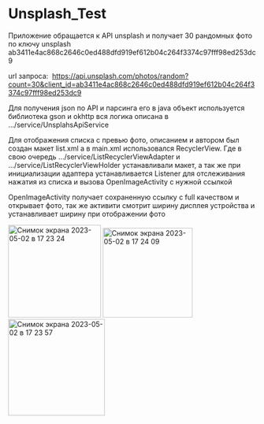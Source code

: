 # Unsplash_Test

Приложение обращается к API unsplash и получает 30 рандомных фото по ключу unsplash ab3411e4ac868c2646c0ed488dfd919ef612b04c264f3374c97fff98ed253dc9

url запроса: 
https://api.unsplash.com/photos/random?count=30&client_id=ab3411e4ac868c2646c0ed488dfd919ef612b04c264f3374c97fff98ed253dc9

Для получения json по API и парсинга его в java объект используется библиотека gson и okhttp вся логика описана в .../service/UnsplahsApiService

Для отображения списка с превью фото, описанием и автором был создан макет list.xml а в main.xml использовался RecyclerView. Где в свою очередь .../service/ListRecyclerViewAdapter и .../service/ListRecyclerViewHolder устанавливали макет, а так же при инициализации адаптера устанавливается Listener для отслеживания нажатия из списка и вызова OpenImageActivity с нужной ссылкой

OpenImageActivity получает сохраненную ссылку с full качеством и открывает фото, так же активити смотрит ширину дисплея устройства и устанавливает ширину при отображении фото

<img width="188" alt="Снимок экрана 2023-05-02 в 17 23 24" src="https://user-images.githubusercontent.com/76277201/235695827-cc1aceac-5105-48a6-b475-1e6539d01aa9.png">
<img width="182" alt="Снимок экрана 2023-05-02 в 17 24 09" src="https://user-images.githubusercontent.com/76277201/235695858-7cb4dac5-5851-4bda-aa98-99b333ce8b9e.png">
<img width="196" alt="Снимок экрана 2023-05-02 в 17 23 57" src="https://user-images.githubusercontent.com/76277201/235695864-6f1815ba-636e-4e40-9d9a-6cf957ca996d.png">
